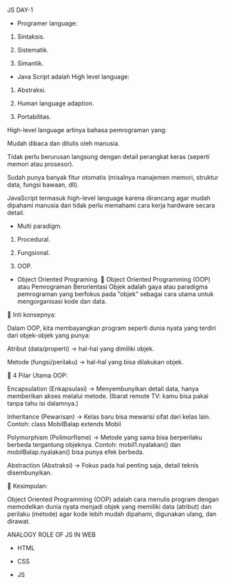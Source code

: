 JS DAY-1
- Programer language:
1. Sintaksis.

2. Sistematik.

3. Simantik.

- Java Script adalah High level language:
1. Abstraksi.

2. Human language adaption.

3. Portabilitas.

High-level language artinya bahasa pemrograman yang:

Mudah dibaca dan ditulis oleh manusia.


Tidak perlu berurusan langsung dengan detail perangkat keras (seperti memori atau prosesor).


Sudah punya banyak fitur otomatis (misalnya manajemen memori, struktur data, fungsi bawaan, dll).


JavaScript termasuk high-level language karena dirancang agar mudah dipahami manusia dan tidak perlu memahami cara kerja hardware secara detail.



- Multi paradigm.
1. Procedural.

2. Fungsional.

3. OOP.



- Object Oriented Programing.
🧩 Object Oriented Programming (OOP) atau Pemrograman Berorientasi Objek adalah gaya atau paradigma pemrograman yang berfokus pada “objek” sebagai cara utama untuk mengorganisasi kode dan data.



🧠 Inti konsepnya:

Dalam OOP, kita membayangkan program seperti dunia nyata yang terdiri dari objek-objek yang punya:

Atribut (data/properti) → hal-hal yang dimiliki objek.


Metode (fungsi/perilaku) → hal-hal yang bisa dilakukan objek.

🔑 4 Pilar Utama OOP:

Encapsulation (Enkapsulasi)
→ Menyembunyikan detail data, hanya memberikan akses melalui metode.
(Ibarat remote TV: kamu bisa pakai tanpa tahu isi dalamnya.)


Inheritance (Pewarisan)
→ Kelas baru bisa mewarisi sifat dari kelas lain.
Contoh: class MobilBalap extends Mobil


Polymorphism (Polimorfisme)
→ Metode yang sama bisa berperilaku berbeda tergantung objeknya.
Contoh: mobil1.nyalakan() dan mobilBalap.nyalakan() bisa punya efek berbeda.


Abstraction (Abstraksi)
→ Fokus pada hal penting saja, detail teknis disembunyikan.

🎯 Kesimpulan:

Object Oriented Programming (OOP) adalah cara menulis program dengan memodelkan dunia nyata menjadi objek yang memiliki data (atribut) dan perilaku (metode) agar kode lebih mudah dipahami, digunakan ulang, dan dirawat.



ANALOGY ROLE OF JS IN WEB
- HTML

- CSS 

- JS

